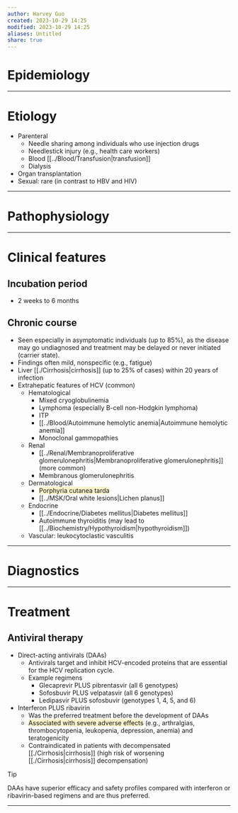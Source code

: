 ```yaml
---
author: Harvey Guo
created: 2023-10-29 14:25
modified: 2023-10-29 14:25
aliases: Untitled
share: true
---
```


# Epidemiology


---
# Etiology
- Parenteral
	- Needle sharing among individuals who use injection drugs 
	- Needlestick injury (e.g., health care workers)
	- Blood [[../Blood/Transfusion|transfusion]]
	- Dialysis
- Organ transplantation
- Sexual: rare (in contrast to HBV and HIV)

---
# Pathophysiology


---
# Clinical features
## Incubation period
- 2 weeks to 6 months
## Chronic course
- Seen especially in asymptomatic individuals (up to 85%), as the disease may go undiagnosed and treatment may be delayed or never initiated (carrier state).
- Findings often mild, nonspecific (e.g., fatigue)
- Liver [[./Cirrhosis|cirrhosis]] (up to 25% of cases) within 20 years of infection
- Extrahepatic features of HCV (common) 
	- Hematological
		- Mixed cryoglobulinemia
		- Lymphoma (especially B-cell non-Hodgkin lymphoma)
		- ITP
		- [[../Blood/Autoimmune hemolytic anemia|Autoimmune hemolytic anemia]]
		- Monoclonal gammopathies
	- Renal
		- [[../Renal/Membranoproliferative glomerulonephritis|Membranoproliferative glomerulonephritis]] (more common)
		- Membranous glomerulonephritis
	- Dermatological
		- <span style="background:rgba(240, 200, 0, 0.2)">Porphyria cutanea tarda</span>
		- [[../MSK/Oral white lesions|Lichen planus]]
	- Endocrine
		- [[../Endocrine/Diabetes mellitus|Diabetes mellitus]]
		- Autoimmune thyroiditis (may lead to [[../Biochemistry/Hypothyroidism|hypothyroidism]])
	- Vascular: leukocytoclastic vasculitis

---
# Diagnostics


---
# Treatment
## Antiviral therapy
- Direct-acting antivirals (DAAs)
	- Antivirals target and inhibit HCV-encoded proteins that are essential for the HCV replication cycle.
	- Example regimens
		- Glecaprevir PLUS pibrentasvir (all 6 genotypes)
		- Sofosbuvir PLUS velpatasvir (all 6 genotypes)
		- Ledipasvir PLUS sofosbuvir (genotypes 1, 4, 5, and 6)
- Interferon PLUS ribavirin
	- Was the preferred treatment before the development of DAAs
	- <span style="background:rgba(240, 200, 0, 0.2)">Associated with severe adverse effects</span> (e.g., arthralgias, thrombocytopenia, leukopenia, depression, anemia) and teratogenicity
	- Contraindicated in patients with decompensated [[./Cirrhosis|cirrhosis]] (high risk of worsening [[./Cirrhosis|cirrhosis]] decompensation)

>[!tip] 
>DAAs have superior efficacy and safety profiles compared with interferon or ribavirin-based regimens and are thus preferred.

---
